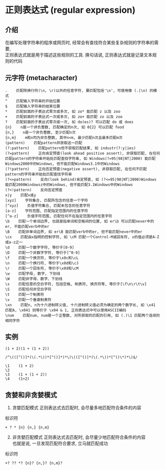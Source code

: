# 正则表达式 (regular expression)

## 介绍
在编写处理字符串的程序或网页时, 经常会有查找符合某些复杂规则的字符串的需要, <br/>
正则表达式就是用于描述这些规则的工具. 换句话说, 正则表达式就是记录文本规则的代码

## 元字符 (metacharacter)
```
.    匹配除换行符(\n, \r)以外的任意字符, 要匹配包括'\n', 可使用像 (.|\n) 的模式
^    匹配输入字符串的开始位置
$    匹配输入字符串的结束位置
*    匹配前面的子表达式零次或多次, 如 zo* 能匹配 z 以及 zoo
+    匹配前面的子表达式一次或多次, 如 zo+ 能匹配 zo 以及 zoo
?    匹配前面的子表达式零次或一次, 如 do(es)? 可以匹配 do 或 does
{n}    n是一个非负整数, 匹配确定的n次, 如 0{2} 可以匹配 food
{n,}    n是一个非负整数, 至少匹配n次
{n,m}    m和n均为非负整数, 其中n<m, 最少匹配n次且最多匹配m次
(pattern)    匹配pattern并获取这一匹配
(?:pattern)    匹配pattern但不获取匹配结果, 如 industr(?:y|ies) 
(?=pattern)    正向肯定预查(look ahead positive assert), 非获取匹配, 在任何匹配pattern的字符串开始处匹配查找字符串, 如 Windows(?=95|98|NT|2000) 能匹配Windows2000中的Windows, 但不能匹配Windows3.1中的Windows
(?!pattern)    正向否定预查(negative assert), 非获取匹配, 在任何不匹配pattern的字符串开始处匹配查找字符串
(?<=pattern)    反向(look behind)肯定预查, 如 (?<=95|98|NT|2000)Windows 能匹配2000Windowsz中的Windows, 但不能匹配3.1Windows中的Windows
(?<!pattern)    反向否定预查
x|y    匹配x或y
[xyz]    字符集合, 匹配所包含的任意一个字符
[^xyz]    负值字符集合, 匹配未包含的任意字符
[a-z]    字符范围, 匹配指定范围内的任意字符
[^a-z]    负值字符范围, 匹配任何不在指定范围内的任意字符
\b    匹配一个单词边界, 也就是指单词和空格间的位置, 如 er\b 可以匹配never中的er, 不能匹配verb中的er
\B    匹配非单词边界, 如 er\B 能匹配verb中的er, 但不能匹配never中的er
\cx    匹配由x指明的控制字符, 如 \cM 匹配一个Control-M或回车符, x的值必须是A-Z或a-z之一
\d    匹配一个数字字符, 等价于[0-9]
\D    匹配一个非数字字符, 等价于[^0-9]
\f    匹配一个换页符, 等价于\x0c和\cL
\n    匹配一个换行符, 等价于\x0d和\cJ
\r    匹配一个回车符, 等价于\x0d和\cM
\w    匹配字母, 数字, 下划线
\W    匹配非字母、数字、下划线
\s    匹配任意的空白字符, 包括空格, 制表符, 换页符等, 等价于[\f\n\r\t\v]
\S    匹配任何非空白字符
\t    匹配一个制表符
\v    匹配一个垂直制表符
\xn    匹配n, n为十六进制转义值, 十六进制转义值必须为确定的两个数字长, 如 \x41 匹配A, \x041 则等价于 \x04 & 1, 正则表达式中可以使用ASCII编码
\num    匹配num, num是一个正整数, 对所获取的匹配的引用, 如 (.)\1 匹配两个连续的相同字符
```
## 实例

```
(1 + 2)(1 + (1 + 2))

/^\(([^()]*(\(.*\))*[^()]*)*\)\(([^()]*(\(.*\))*[^()\*)*\)$/

\1    (1 + 2)
\2
\3    (1 + (1 + 2))
\4    (1+2)
```

## 贪婪和非贪婪模式

1. 贪婪匹配模式
正则表达式去匹配时, 会尽量多地匹配符合条件的内容 <br/>

标识符
```
+ ? * {n} {n,} {n,m}
```

2. 非贪婪匹配模式
正则表达式去匹配时, 会尽量少地匹配符合条件的内容 <br/>
也就是说, 一旦发现匹配符合要求, 立马就匹配成功

标识符
```
+? ?? *? {n}? {n,}? {n,m}?
```
